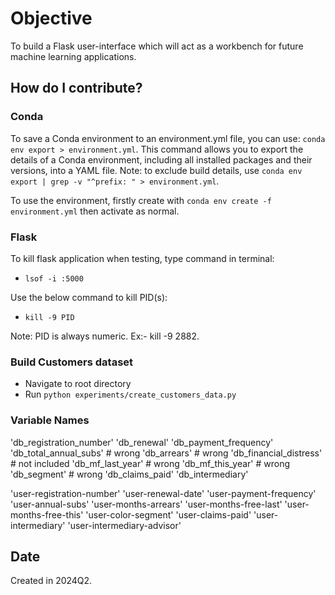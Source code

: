 # Objective
To build a Flask user-interface which will act as a workbench for future machine learning applications.

## How do I contribute?

### Conda

To save a Conda environment to an environment.yml file, you can use: `conda env export > environment.yml`. This command allows you to export the details of a Conda environment, including all installed packages and their versions, into a YAML file. Note: to exclude build details, use `conda env export | grep -v "^prefix: " > environment.yml`.

To use the environment, firstly create with `conda env create -f environment.yml` then activate as normal.

### Flask

To kill flask application when testing, type command in terminal:  
- `lsof -i :5000`  

Use the below command to kill PID(s):
- `kill -9 PID`  

Note: PID is always numeric. Ex:- kill -9 2882.

### Build Customers dataset

- Navigate to root directory
- Run `python experiments/create_customers_data.py`

### Variable Names

'db_registration_number'
'db_renewal'
'db_payment_frequency'
'db_total_annual_subs' # wrong
'db_arrears' # wrong
'db_financial_distress' # not included
'db_mf_last_year' # wrong
'db_mf_this_year' # wrong
'db_segment' # wrong
'db_claims_paid'
'db_intermediary'

'user-registration-number'
'user-renewal-date'
'user-payment-frequency'
'user-annual-subs'
'user-months-arrears'
'user-months-free-last'
'user-months-free-this'
'user-color-segment'
'user-claims-paid'
'user-intermediary'
'user-intermediary-advisor'



## Date
Created in 2024Q2.